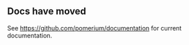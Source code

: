 <!-- Simply redirect back to docs! -->
<Redirect to="/docs/" />

## Docs have moved

See https://github.com/pomerium/documentation for current documentation.

<!--
The docs project is currently only confirmed to work with Node version 14.17.3 (LTS).
 -->

